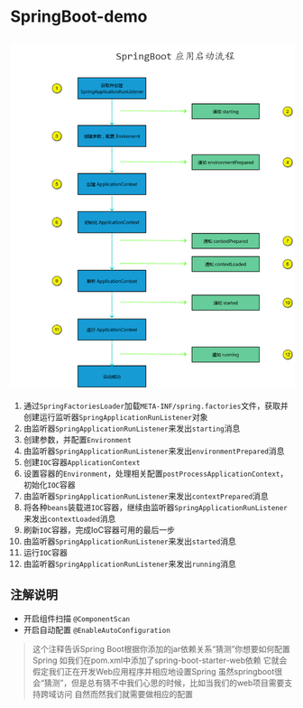# SpringBoot-demo

## ![启动流程](./SpringBootActive.png)
1. 通过`SpringFactoriesLoader`加载`META-INF/spring.factories`文件，获取并创建运行监听器`SpringApplicationRunListener`对象
2. 由监听器`SpringApplicationRunListener`来发出`starting`消息
3. 创建参数，并配置`Environment`
4. 由监听器`SpringApplicationRunListener`来发出`environmentPrepared`消息
5. 创建`IOC`容器`ApplicationContext`
6. 设置容器的`Environment`，处理相关配置`postProcessApplicationContext`，初始化`IOC`容器
7. 由监听器`SpringApplicationRunListener`来发出`contextPrepared`消息
8. 将各种`beans`装载进`IOC`容器，继续由监听器`SpringApplicationRunListener`来发出`contextLoaded`消息
9. 刷新`IOC`容器，完成IoC容器可用的最后一步
10. 由监听器`SpringApplicationRunListener`来发出`started`消息
11. 运行`IOC`容器
12. 由监听器`SpringApplicationRunListener`来发出`running`消息

## 注解说明
- 开启组件扫描 `@ComponentScan`
- 开启自动配置 `@EnableAutoConfiguration`
>  这个注释告诉Spring Boot根据你添加的jar依赖关系“猜测”你想要如何配置Spring
   如我们在pom.xml中添加了spring-boot-starter-web依赖
   它就会假定我们正在开发Web应用程序并相应地设置Spring
   虽然springboot很会“猜测”，但是总有猜不中我们心思的时候，比如当我们的web项目需要支持跨域访问
   自然而然我们就需要做相应的配置
